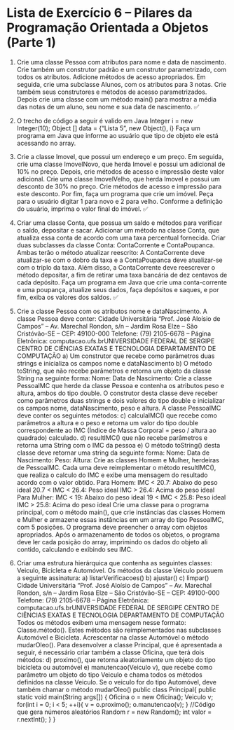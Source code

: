 # Lista de Exercício 6 – Pilares da Programação Orientada a Objetos (Parte 1)

1. Crie uma classe Pessoa com atributos para nome e data de nascimento. Crie
também um construtor padrão e um construtor parametrizado, com todos os
atributos. Adicione métodos de acesso apropriados. Em seguida, crie uma
subclasse Alunos, com os atributos para 3 notas. Crie também seus construtores e
métodos de acesso parametrizados. Depois crie uma classe com um método
main() para mostrar a média das notas de um aluno, seu nome e sua data de
nascimento. ✅

2. O trecho de código a seguir é valido em Java
Integer i = new Integer(10);
Object [] data = {“Lista 5”, new Object(), i}
Faça um programa em Java que informe ao usuário que tipo de objeto ele está
acessando no array.

3. Crie a classe Imovel, que possui um endereço e um preço. Em seguida, crie uma
classe ImovelNovo, que herda Imovel e possui um adicional de 10% no preço.
Depois, crie métodos de acesso e impressão deste valor adicional. Crie uma classe
ImovelVelho, que herda Imovel e possui um desconto de 30% no preço. Crie
métodos de acesso e impressão para este desconto. Por fim, faça um programa
que crie um imóvel. Peça para o usuário digitar 1 para novo e 2 para velho.
Conforme a definição do usuário, imprima o valor final do imóvel. ✅

4. Criar uma classe Conta, que possua um saldo e métodos para verificar o saldo, 
depositar e sacar. Adicionar um método na classe Conta, que atualiza essa conta
de acordo com uma taxa percentual fornecida. Criar duas subclasses da classe
Conta: ContaCorrente e ContaPoupanca. Ambas terão o método atualizar reescrito:
A ContaCorrente deve atualizar-se com o dobro da taxa e a ContaPoupanca deve
atualizar-se com o triplo da taxa. Além disso, a ContaCorrente deve reescrever o
método depositar, a fim de retirar uma taxa bancária de dez centavos de cada
depósito. Faça um programa em Java que crie uma conta-corrente e uma
poupança, atualize seus dados, faça depósitos e saques, e por fim, exiba os
valores dos saldos. ✅

5. Crie a classe Pessoa com os atributos nome e dataNascimento. A classe Pessoa
deve conter:
Cidade Universitária “Prof. José Aloísio de Campos” – Av. Marechal Rondon, s/n – Jardim Rosa Elze – São Cristóvão-SE – CEP: 49100-000
Telefone: (79) 2105-6678 – Página Eletrônica: computacao.ufs.brUNIVERSIDADE FEDERAL DE SERGIPE
CENTRO DE CIÊNCIAS EXATAS E TECNOLOGIA
DEPARTAMENTO DE COMPUTAÇÃO
a) Um construtor que recebe como parâmetros duas strings e inicializa os campos
nome e dataNascimento
b) O método toString, que não recebe parâmetros e retorna um objeto da classe
String na seguinte forma:
Nome: <nome da pessoa>
Data de Nascimento: <data de nascimento da pessoa>
Crie a classe PessoaIMC que herde da classe Pessoa e contenha os atributos
peso e altura, ambos do tipo double. O construtor desta classe deve receber como
parâmetros duas strings e dois valores do tipo double e inicializar os campos nome,
dataNascimento, peso e altura. A classe PessoaIMC deve conter os seguintes
métodos:
c) calculaIMC() que recebe como parâmetros a altura e o peso e retorna um valor
do tipo double correspondente ao IMC (Índice de Massa Corporal = peso /
altura ao quadrado) calculado.
d) resultIMC() que não recebe parâmetros e retorna uma String com o IMC da
pessoa
e) O método toString() desta classe deve retornar uma string da seguinte forma:
Nome: <nome da pessoa>
Data de Nascimento: <sua data de nascimento>
Peso: <seu peso>
Altura: <sua altura>
Crie as classes Homem e Mulher, herdeiras de PessoaIMC. Cada uma deve
reimplementar o método resultIMC(), que realiza o calculo do IMC e exibe uma
mensagem do resultado acordo com o valor obtido.
Para Homem:
IMC < 20.7: Abaixo do peso ideal
20.7 < IMC < 26.4: Peso ideal
IMC > 26.4: Acima do peso ideal
Para Mulher:
IMC < 19: Abaixo do peso ideal
19 < IMC < 25.8: Peso ideal
IMC > 25.8: Acima do peso ideal
Crie uma classe para o programa principal, com o método main(), que crie instâncias das
classes Homem e Mulher e armazene essas instâncias em um array do tipo PessoaIMC,
com 5 posições. O programa deve preencher o array com objetos apropriados. Após o
armazenamento de todos os objetos, o programa deve ler cada posição do array,
imprimindo os dados do objeto ali contido, calculando e exibindo seu IMC.
6. Criar uma estrutura hierárquica que contenha as seguintes classes: Veiculo,
Bicicleta e Automóvel. Os métodos da classe Veiculo possuem a seguinte
assinatura:
a) listarVerificacoes()
b) ajustar()
c) limpar()
Cidade Universitária “Prof. José Aloísio de Campos” – Av. Marechal Rondon, s/n – Jardim Rosa Elze – São Cristóvão-SE – CEP: 49100-000
Telefone: (79) 2105-6678 – Página Eletrônica: computacao.ufs.brUNIVERSIDADE FEDERAL DE SERGIPE
CENTRO DE CIÊNCIAS EXATAS E TECNOLOGIA
DEPARTAMENTO DE COMPUTAÇÃO
Todos os métodos exibem uma mensagem nesse formato: Classe.método(). Estes
métodos são reimplementados nas subclasses Automóvel e Bicicleta. Acrescentar
na classe Automóvel o método mudarOleo().
Para desenvolver a classe Principal, que é apresentada a seguir, é necessário criar
também a classe Oficina, que terá dois métodos:
d) proximo(), que retorna aleatoriamente um objeto do tipo bicicleta ou automóvel
e) manutencao(Veiculo v), que recebe como parâmetro um objeto do tipo Veiculo e
chama todos os métodos definidos na classe Veiculo. Se o veiculo for do tipo
Automóvel, deve também chamar o método mudarOleo()
public class Principal{
public static void main(String args[]) {
Oficina o = new Oficina();
Veiculo v;
for(int i = 0; i < 5; ++i){
v = o.proximo();
o.manutencao(v);
}
//Código que gera números aleatórios
Random r = new Random();
int valor = r.nextInt();
}
}